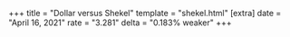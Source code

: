 +++
title = "Dollar versus Shekel"
template = "shekel.html"
[extra]
date = "April 16, 2021"
rate = "3.281"
delta = "0.183% weaker"
+++
